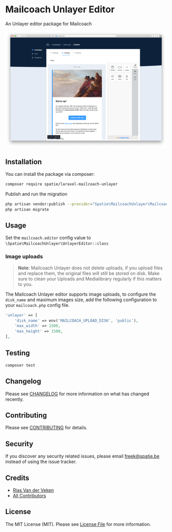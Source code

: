 # Mailcoach Unlayer Editor

An Unlayer editor package for Mailcoach
    
![](./docs/screenshot.png)

## Installation

You can install the package via composer:

```bash
composer require spatie/laravel-mailcoach-unlayer
```

Publish and run the migration

```bash
php artisan vendor:publish --provider="Spatie\MailcoachUnlayer\MailcoachUnlayerServiceProvider" --tag="mailcoach-unlayer-migrations"
php artisan migrate
```

## Usage

Set the `mailcoach.editor` config value to `\Spatie\MailcoachUnlayer\UnlayerEditor::class`

### Image uploads

> **Note**: Mailcoach Unlayer does not delete uploads, if you upload files and replace them, the original files will still be stored on disk.
> Make sure to clean your Uploads and Medialibrary regularly if this matters to you.

The Mailcoach Unlayer editor supports image uploads, to configure the `disk_name` and maximum images size, add the following configuration to your `mailcoach.php` config file.

```php
'unlayer' => [
    'disk_name' => env('MAILCOACH_UPLOAD_DISK', 'public'),
    'max_width' => 1500,
    'max_height' => 1500,
],
```

## Testing

``` bash
composer test
```

## Changelog

Please see [CHANGELOG](CHANGELOG.md) for more information on what has changed recently.

## Contributing

Please see [CONTRIBUTING](CONTRIBUTING.md) for details.

## Security

If you discover any security related issues, please email freek@spatie.be instead of using the issue tracker.

## Credits

- [Rias Van der Veken](https://github.com/riasvdv)
- [All Contributors](../../contributors)

## License

The MIT License (MIT). Please see [License File](LICENSE.md) for more information.
